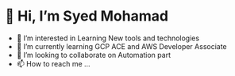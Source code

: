 # 👋 Hi, I’m Syed Mohamad
- 👀 I’m interested in Learning New tools and technologies
- 🌱 I’m currently learning GCP ACE and AWS Developer Associate
- 💞️ I’m looking to collaborate on Automation part
- 📫 How to reach me ...

<!---
syed460/syed460 is a ✨ special ✨ repository because its `README.md` (this file) appears on your GitHub profile.
You can click the Preview link to take a look at your changes.
--->
